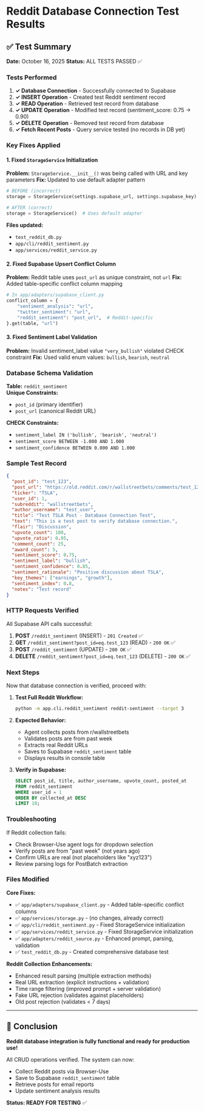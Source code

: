 # Reddit Database Connection Test Results

## ✅ Test Summary

**Date:** October 16, 2025
**Status:** ALL TESTS PASSED ✅

### Tests Performed

1. **✓ Database Connection** - Successfully connected to Supabase
2. **✓ INSERT Operation** - Created test Reddit sentiment record
3. **✓ READ Operation** - Retrieved test record from database
4. **✓ UPDATE Operation** - Modified test record (sentiment_score: 0.75 → 0.90)
5. **✓ DELETE Operation** - Removed test record from database
6. **✓ Fetch Recent Posts** - Query service tested (no records in DB yet)

### Key Fixes Applied

#### 1. Fixed `StorageService` Initialization
**Problem:** `StorageService.__init__()` was being called with URL and key parameters
**Fix:** Updated to use default adapter pattern
```python
# BEFORE (incorrect)
storage = StorageService(settings.supabase_url, settings.supabase_key)

# AFTER (correct)
storage = StorageService()  # Uses default adapter
```

**Files updated:**
- `test_reddit_db.py`
- `app/cli/reddit_sentiment.py`  
- `app/services/reddit_service.py`

#### 2. Fixed Supabase Upsert Conflict Column
**Problem:** Reddit table uses `post_url` as unique constraint, not `url`
**Fix:** Added table-specific conflict column mapping
```python
# In app/adapters/supabase_client.py
conflict_column = {
    "sentiment_analysis": "url",
    "twitter_sentiment": "url",
    "reddit_sentiment": "post_url",  # Reddit-specific
}.get(table, "url")
```

#### 3. Fixed Sentiment Label Validation
**Problem:** Invalid sentiment_label value `"very_bullish"` violated CHECK constraint
**Fix:** Used valid enum values: `bullish`, `bearish`, `neutral`

### Database Schema Validation

**Table:** `reddit_sentiment`  
**Unique Constraints:**
- `post_id` (primary identifier)
- `post_url` (canonical Reddit URL)

**CHECK Constraints:**
- `sentiment_label IN ('bullish', 'bearish', 'neutral')`
- `sentiment_score BETWEEN -1.000 AND 1.000`
- `sentiment_confidence BETWEEN 0.000 AND 1.000`

### Sample Test Record

```json
{
  "post_id": "test_123",
  "post_url": "https://old.reddit.com/r/wallstreetbets/comments/test_123/test_tsla_post/",
  "ticker": "TSLA",
  "user_id": 1,
  "subreddit": "wallstreetbets",
  "author_username": "test_user",
  "title": "Test TSLA Post - Database Connection Test",
  "text": "This is a test post to verify database connection.",
  "flair": "Discussion",
  "upvote_count": 100,
  "upvote_ratio": 0.95,
  "comment_count": 25,
  "award_count": 5,
  "sentiment_score": 0.75,
  "sentiment_label": "bullish",
  "sentiment_confidence": 0.85,
  "sentiment_rationale": "Positive discussion about TSLA",
  "key_themes": ["earnings", "growth"],
  "sentiment_index": 0.8,
  "notes": "Test record"
}
```

### HTTP Requests Verified

All Supabase API calls successful:

1. **POST** `/reddit_sentiment` (INSERT) - `201 Created` ✅
2. **GET** `/reddit_sentiment?post_id=eq.test_123` (READ) - `200 OK` ✅
3. **POST** `/reddit_sentiment` (UPDATE) - `200 OK` ✅
4. **DELETE** `/reddit_sentiment?post_id=eq.test_123` (DELETE) - `200 OK` ✅

### Next Steps

Now that database connection is verified, proceed with:

1. **Test Full Reddit Workflow:**
   ```bash
   python -m app.cli.reddit_sentiment reddit-sentiment --target 3
   ```

2. **Expected Behavior:**
   - Agent collects posts from r/wallstreetbets
   - Validates posts are from past week
   - Extracts real Reddit URLs
   - Saves to Supabase `reddit_sentiment` table
   - Displays results in console table

3. **Verify in Supabase:**
   ```sql
   SELECT post_id, title, author_username, upvote_count, posted_at
   FROM reddit_sentiment
   WHERE user_id = 1
   ORDER BY collected_at DESC
   LIMIT 10;
   ```

### Troubleshooting

If Reddit collection fails:
- Check Browser-Use agent logs for dropdown selection
- Verify posts are from "past week" (not years ago)
- Confirm URLs are real (not placeholders like "xyz123")
- Review parsing logs for PostBatch extraction

### Files Modified

**Core Fixes:**
- ✅ `app/adapters/supabase_client.py` - Added table-specific conflict columns
- ✅ `app/services/storage.py` - (no changes, already correct)
- ✅ `app/cli/reddit_sentiment.py` - Fixed StorageService initialization
- ✅ `app/services/reddit_service.py` - Fixed StorageService initialization
- ✅ `app/adapters/reddit_source.py` - Enhanced prompt, parsing, validation
- ✅ `test_reddit_db.py` - Created comprehensive database test

**Reddit Collection Enhancements:**
- Enhanced result parsing (multiple extraction methods)
- Real URL extraction (explicit instructions + validation)
- Time range filtering (improved prompt + server validation)
- Fake URL rejection (validates against placeholders)
- Old post rejection (validates < 7 days)

---

## 🎉 Conclusion

**Reddit database integration is fully functional and ready for production use!**

All CRUD operations verified. The system can now:
- Collect Reddit posts via Browser-Use
- Save to Supabase `reddit_sentiment` table
- Retrieve posts for email reports
- Update sentiment analysis results

**Status: READY FOR TESTING** ✅

